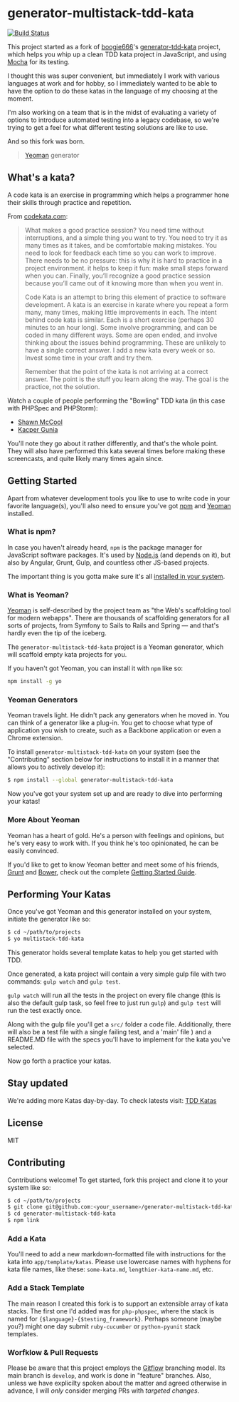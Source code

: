 # generator-multistack-tdd-kata

[![Build Status](https://secure.travis-ci.org/prometheas/generator-multistack-tdd-kata.png?branch=develop)](https://travis-ci.org/prometheas/generator-multistack-tdd-kata)

This project started as a fork of [boogie666](https://github.com/boogie666)'s
[generator-tdd-kata](https://github.com/boogie666/generator-tdd-kata) project,
which helps you whip up a clean TDD kata project in JavaScript, and using
[Mocha](http://mochajs.org/) for its testing.

I thought this was super convenient, but immediately I work with various
languages at work and for hobby, so I immediately wanted to be able to have
the option to do these katas in the language of my choosing at the moment.

I'm also working on a team that is in the midst of evaluating a variety of
options to introduce automated testing into a legacy codebase, so we're trying
to get a feel for what different testing solutions are like to use.

And so this fork was born.


> [Yeoman](http://yeoman.io) generator

## What's a kata?

A code kata is an exercise in programming which helps a programmer hone their skills through practice and repetition.

From [codekata.com](http://codekata.com):

> What makes a good practice session? You need time without interruptions, and a simple thing you want to try. You need to try it as many times as it takes, and be comfortable making mistakes. You need to look for feedback each time so you can work to improve. There needs to be no pressure: this is why it is hard to practice in a project environment. it helps to keep it fun: make small steps forward when you can. Finally, you’ll recognize a good practice session because you’ll came out of it knowing more than when you went in.
>
> Code Kata is an attempt to bring this element of practice to software development. A kata is an exercise in karate where you repeat a form many, many times, making little improvements in each. The intent behind code kata is similar. Each is a short exercise (perhaps 30 minutes to an hour long). Some involve programming, and can be coded in many different ways. Some are open ended, and involve thinking about the issues behind programming. These are unlikely to have a single correct answer. I add a new kata every week or so. Invest some time in your craft and try them.
>
> Remember that the point of the kata is not arriving at a correct answer. The point is the stuff you learn along the way. The goal is the practice, not the solution.

Watch a couple of people performing the "Bowling" TDD kata (in this case with PHPSpec and PHPStorm):

- [Shawn McCool](https://www.youtube.com/watch?v=1-o1VAzOQiI)
- [Kacper Gunia](https://www.youtube.com/watch?v=W-BuKLpUaR0)

You'll note they go about it rather differently, and that's the whole point.  They will also have performed this kata several times before making these screencasts, and quite likely many times again since.


## Getting Started

Apart from whatever development tools you like to use to write code in your favorite language(s), you'll also need to ensure you've got [npm](https://www.npmjs.com) and [Yeoman](http://yeoman.io) installed.


### What is npm?

In case you haven't already heard, `npm` is the package manager for JavaScript software packages.  It's used by [Node.js](https://nodejs.com/) (and depends on it), but also by Angular, Grunt, Gulp, and countless other JS-based projects.

The important thing is you gotta make sure it's all [installed in your system](https://docs.npmjs.com/getting-started/installing-node).


### What is Yeoman?

[Yeoman](http://yeoman.io) is self-described by the project team as "the Web's scaffolding tool for modern webapps".  There are thousands of scaffolding generators for all sorts of projects, from Symfony to Sails to Rails and Spring — and that's hardly even the tip of the iceberg.

The `generator-multistack-tdd-kata` project is a Yeoman generator, which will scaffold empty kata projects for you.

If you haven't got Yeoman, you can install it with `npm` like so:

```bash
npm install -g yo
```

### Yeoman Generators

Yeoman travels light.  He didn't pack any generators when he moved in.  You can think of a generator like a plug-in. You get to choose what type of application you wish to create, such as a Backbone application or even a Chrome extension.

To install `generator-multistack-tdd-kata` on your system (see the "Contributing" section below for instructions to install it in a manner that allows you to actively develop it):

```bash
$ npm install --global generator-multistack-tdd-kata
```

Now you've got your system set up and are ready to dive into performing your katas!


### More About Yeoman

Yeoman has a heart of gold. He's a person with feelings and opinions, but he's very easy to work with. If you think he's too opinionated, he can be easily convinced.

If you'd like to get to know Yeoman better and meet some of his friends, [Grunt](http://gruntjs.com) and [Bower](http://bower.io), check out the complete [Getting Started Guide](https://github.com/yeoman/yeoman/wiki/Getting-Started).


## Performing Your Katas

Once you've got Yeoman and this generator installed on your system, initiate the generator like so:

```bash
$ cd ~/path/to/projects
$ yo multistack-tdd-kata
```

This generator holds several template katas to help you get started with TDD.

Once generated, a kata project will contain a very simple gulp file with two commands: `gulp watch` and `gulp test`.

`gulp watch` will run all the tests in the project on every file change (this is also the default gulp task, so feel free to just run `gulp`) and `gulp test` will run the test exactly once.

Along with the gulp file you'll get a `src/` folder a code file.  Additionally, there will also be a test file with a single failing test, and a 'main' file ) and a README.MD file with the specs you'll have to implement for the kata you've selected.

Now go forth a practice your katas.

## Stay updated

We're adding more Katas day-by-day. To check latests visit: [TDD Katas](https://github.com/garora/TDD-Katas)


## License

MIT


## Contributing

Contributions welcome!  To get started, fork this project and clone it to your system like so:

```bash
$ cd ~/path/to/projects
$ git clone git@github.com:<your_username>/generator-multistack-tdd-kata.git
$ cd generator-multistack-tdd-kata
$ npm link
```


### Add a Kata

You'll need to add a new markdown-formatted file with instructions for the kata into `app/template/katas`.  Please use lowercase names with hyphens for kata file names, like these: `some-kata.md`, `lengthier-kata-name.md`, etc.


### Add a Stack Template

The main reason I created this fork is to support an extensible array of kata stacks.  The first one I'd added was for `php-phpspec`, where the stack is named for `{$language}-{$testing_framework}`.  Perhaps someone (maybe you?) might one day submit `ruby-cucumber` or `python-pyunit` stack templates.


### Worfklow & Pull Requests

Please be aware that this project employs the [Gitflow](http://jeffkreeftmeijer.com/2010/why-arent-you-using-git-flow/) branching model.  Its main branch is `develop`, and work is done in "feature" branches.  Also, unless we have explicilty spoken about the matter and agreed otherwise in advance, I will _only_ consider merging PRs with _targeted changes_.
